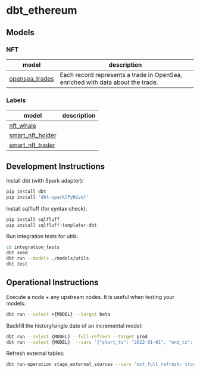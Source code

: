 # dbt_ethereum


## Models


### NFT


| **model**                                                                                                 | **description**                                                                 |
|-----------------------------------------------------------------------------------------------------------|---------------------------------------------------------------------------------|
| [opensea_trades](https://github.com/datawaves-xyz/dbt_ethereum/blob/master/models/nft/opensea_trades.sql) | Each record represents a trade in OpenSea, enriched with data about the trade. |


### Labels

| **model**                                                                                                 | **description**                                                                 |
|-----------------------------------------------------------------------------------------------------------|---------------------------------------------------------------------------------|
| [nft_whale](https://github.com/datawaves-xyz/dbt_ethereum/blob/master/models/labels/nft_whale.sql) |  |
| [smart_nft_holder](https://github.com/datawaves-xyz/dbt_ethereum/blob/master/models/labels/smart_nft_holder.sql) |  |
| [smart_nft_trader](https://github.com/datawaves-xyz/dbt_ethereum/blob/master/models/labels/smart_nft_trader.sql) |  |


## Development Instructions


Install dbt (with Spark adapter):

```bash
pip install dbt
pip install 'dbt-spark[PyHive]'
```

Install sqlfluff (for syntax check):

```bash
pip install sqlfluff
pip install sqlfluff-templater-dbt
```

Run integration tests for utils:

```bash
cd integration_tests
dbt seed
dbt run --models ./models/utils
dbt test
```

## Operational Instructions

Execute a node + any upstream nodes. It is useful when testing your models:

```bash
dbt run --select +{MODEL} --target beta
```

Backfill the history/single date of an incremental model:

```bash
dbt run --select {MODEL} --full-refresh --target prod
dbt run --select {MODEL}  --vars '{"start_ts": "2022-01-01", "end_ts": "2022-01-02"}'  --target prod
```

Refresh external tables:

```bash
dbt run-operation stage_external_sources --vars "ext_full_refresh: true"
```
